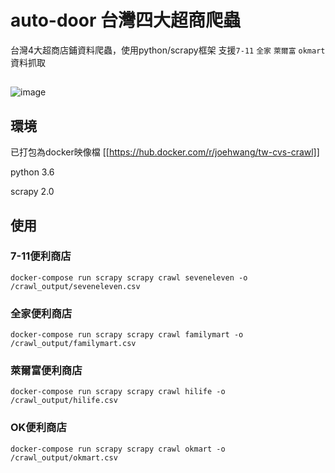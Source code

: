# auto-door 台灣四大超商爬蟲

台灣4大超商店鋪資料爬蟲，使用python/scrapy框架
支援`7-11` `全家` `萊爾富` `okmart`資料抓取

## 

![image](https://github.com/joehwang/auto-door/blob/master/doc/kv.gif?raw=true)


## 環境

已打包為docker映像檔
[[https://hub.docker.com/r/joehwang/tw-cvs-crawl]]

python 3.6

scrapy 2.0

## 使用

### 7-11便利商店

`docker-compose run scrapy scrapy crawl seveneleven -o /crawl_output/seveneleven.csv`

### 全家便利商店

`docker-compose run scrapy scrapy crawl familymart -o /crawl_output/familymart.csv`

### 萊爾富便利商店

`docker-compose run scrapy scrapy crawl hilife -o /crawl_output/hilife.csv`

### OK便利商店

`docker-compose run scrapy scrapy crawl okmart -o /crawl_output/okmart.csv`



